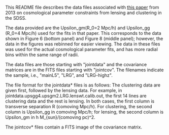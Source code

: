 This README file describes the data files associated with [this
paper](http://adsabs.harvard.edu/abs/2012arXiv1207.1120M) from 2013 on cosmological parameter
constraints from lensing and clustering in the SDSS.

The data provided are the Upsilon_gm(R_0=2 Mpc/h) and Upsilon_gg (R_0=4 Mpc/h) used for the fits in
that paper.  This corresponds to the data shown in Figure 6 (bottom panel) and Figure 8 (middle
panel); however, the data in the figures was rebinned for easier viewing.  The data in these files
was used for the actual cosmological parameter fits, and has more radial bins within the same range
of radii.

The data files are those starting with "jointdata" and the covariance matrices are in the FITS files
starting with "jointcov".  The filenames indicate the sample, i.e., "mainL5", "LRG", and
"LRG-highz".

The file format for the jointdata* files is as follows: The clustering data are given first,
followed by the lensing data.  For example, in jointdata.upsgg4.upsgm2.LRG.lenswt.calib.out, the
first 14 lines are clustering data and the rest is lensing.  In both cases, the first column is
transverse separation R (comoving Mpc/h).  For clustering, the second column is Upsilon_gg in
comoving Mpc/h; for lensing, the second column is Upsilon_gm in h M_{sun}/(comoving pc)^2.

The jointcov* files contain a FITS image of the covariance matrix.
